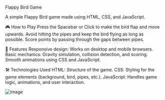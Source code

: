 Flappy Bird Game

A simple Flappy Bird game made using HTML, CSS, and JavaScript.

🎮 How to Play
Press the Spacebar or Click to make the bird flap and move upwards.
Avoid hitting the pipes and keep the bird flying as long as possible.
Score points by passing through the gaps between pipes.

🚀 Features
Responsive design: Works on desktop and mobile browsers.
Basic mechanics: Gravity simulation, collision detection, and scoring.
Smooth animations using CSS and JavaScript.

🛠️ Technologies Used
HTML: Structure of the game.
CSS: Styling for the game elements (background, bird, pipes, etc.).
JavaScript: Handles game logic, animations, and user interaction.

![image](https://github.com/user-attachments/assets/184adb78-1473-4ab1-8e68-10cfa23a6cdb)
